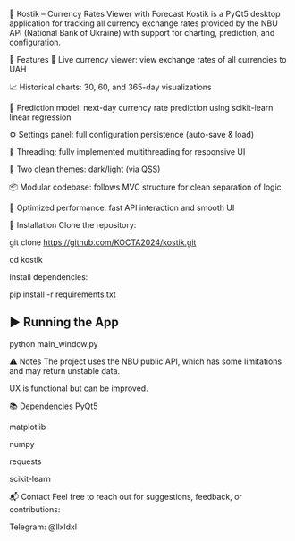 💱 Kostik – Currency Rates Viewer with Forecast
Kostik is a PyQt5 desktop application for tracking all currency exchange rates provided by the NBU API (National Bank of Ukraine) with support for charting, prediction, and configuration.

🧩 Features
🔎 Live currency viewer: view exchange rates of all currencies to UAH

📈 Historical charts: 30, 60, and 365-day visualizations

🔮 Prediction model: next-day currency rate prediction using scikit-learn linear regression

⚙️ Settings panel: full configuration persistence (auto-save & load)

🧵 Threading: fully implemented multithreading for responsive UI

🎨 Two clean themes: dark/light (via QSS)

📦 Modular codebase: follows MVC structure for clean separation of logic

🚀 Optimized performance: fast API interaction and smooth UI

🔧 Installation
Clone the repository:


git clone https://github.com/KOCTA2024/kostik.git

cd kostik

Install dependencies:


pip install -r requirements.txt




## ▶️ Running the App


python main_window.py

⚠️ Notes
The project uses the NBU public API, which has some limitations and may return unstable data.

UX is functional but can be improved.

📚 Dependencies
PyQt5

matplotlib

numpy

requests

scikit-learn

📬 Contact
Feel free to reach out for suggestions, feedback, or contributions:

Telegram: @llxldxl

